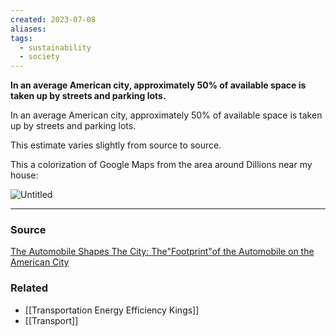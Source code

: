 ```yaml
---
created: 2023-07-08
aliases: 
tags:
  - sustainability
  - society
---
```

**In an average American city, approximately 50% of available space is taken up by streets and parking lots.**

In an average American city, approximately 50% of available space is taken up by streets and parking lots.

This estimate varies slightly from source to source.

This a colorization of Google Maps from the area around Dillions near my house:

![Untitled](Untitled%2016.png)

****
### Source

[The Automobile Shapes The City: The"Footprint"of the Automobile on the American City](http://autolife.umd.umich.edu/Environment/E_Casestudy/E_casestudy2.htm)

### Related
- [[Transportation Energy Efficiency Kings]]
- [[Transport]]